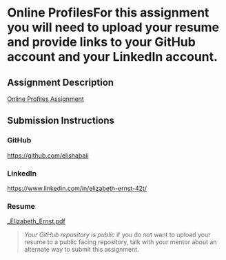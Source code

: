 
# Online ProfilesFor this assignment you will need to upload your resume and provide links to your GitHub account and your LinkedIn account.

## Assignment Description
[Online Profiles Assignment](https://education.launchcode.org/liftoff/modules/assignments/online-profiles)

## Submission Instructions
 
### GitHub
https://github.com/elishabaii
 
### LinkedIn
https://www.linkedin.com/in/elizabeth-ernst-42t/

### Resume


[_Elizabeth_Ernst.pdf](https://github.com/elishabaii/liftoff-assignments/files/6065716/_Elizabeth_Ernst.pdf)



> *Your GitHub repository is public* if you do not want to upload your resume to a public facing repository, talk with your mentor about an alternate way to submit this assignment.
